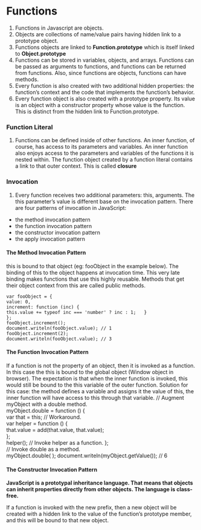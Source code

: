 # Functions

1. Functions in Javascript are objects.
2. Objects are collections of name/value pairs having hidden link to a prototype object.
3. Functions objects are linked to **Function.prototype** which is itself linked to **Object.prototype**
4. Functions can be stored in variables, objects, and arrays. Functions can be passed as arguments to functions, and functions can be returned from functions. Also, since functions are objects, functions can have methods.
5. Every function is also created with two additional hidden properties: the function’s context and the code that implements the function’s behavior.
6. Every function object is also created with a prototype property. Its value is an object with a constructor property whose value is the function. This is distinct from the hidden link to Function.prototype.

### Function Literal

1. Functions can be defined inside of other functions. An inner function, of course, has access to its parameters and variables. An inner function also enjoys access to the parameters and variables of the functions it is nested within.
   The function object created by a function literal contains a link to that outer context. This is called **closure**

### Invocation

1. Every function receives two additional parameters: this, arguments. The this parameter’s value is different base on the invocation pattern.
   There are four patterns of invocation in JavaScript:

- the method invocation pattern
- the function invocation pattern
- the constructor invocation pattern
- the apply invocation pattern

#### The Method Invocation Pattern

this is bound to that object (eg: fooObject in the example below).
The binding of this to the object happens at invocation time. This very late binding makes functions that use this highly reusable. Methods that get their object context from this are called public methods.

    var fooObject = {  
    value: 0,  
    increment: function (inc) {  
    this.value += typeof inc === 'number' ? inc : 1;   }  
    };  
    fooObject.increment();  
    document.writeln(fooObject.value); // 1   
    fooObject.increment(2);  
    document.writeln(fooObject.value); // 3  

#### The Function Invocation Pattern

If a function is not the property of an object, then it is invoked as a function. In this case the this is bound to the global object (Window object in browser). The expectation is that when the inner function is invoked, this would still be bound to the this variable of the outer function. Solution for this case: the method defines a variable and assigns it the value of this, the inner function will have access to this through that variable.
    // Augment myObject with a double method.  
    myObject.double = function () {  
    var that = this; // Workaround.  
    var helper = function () {   
    that.value = add(that.value, that.value);  
    };  
    helper(); // Invoke helper as a function. };  
     // Invoke double as a method.  
    myObject.double( ); document.writeln(myObject.getValue()); // 6  

#### The Constructor Invocation Pattern

**JavaScript is a prototypal inheritance language. That means that objects can inherit properties directly from other objects. The language is class-free.**

If a function is invoked with the new prefix, then a new object will be created with a hidden link to the value of the function’s prototype member, and this will be bound to that new object.
